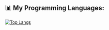 ## 📊 My Programming Languages:
[![Top Langs](https://github-readme-stats.vercel.app/api/top-langs/?username=jatin917&layout=compact&theme=radical)](https://github.com/anuraghazra/github-readme-stats)
